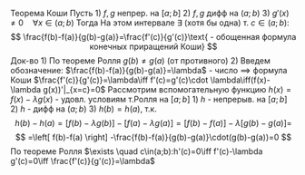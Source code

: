 Теорема Коши
	Пусть
		1) $f,g$ непрер. на $[a;b]$
		2) $f,g$ дифф на $\left( a;b \right)$
		3) $g'(x)\neq0\quad\forall x\in(a;b)$
	Тогда
		На этом интервале $\exists$ (хотя бы одна) т. $c\in(a;b):$
$$
\frac{f(b)-f(a)}{g(b)-g(a)}=\frac{f'(c)}{g'(c)}\text{ - обощенная формула конечных приращений Коши}
$$
Док-во
	1) По теореме Ролля $g(b)\neq g(a)$ (от противного)
	2) Введем обозначение: $\frac{f(b)-f(a)}{g(b)-g(a)}=\lambda$ - число $\implies$ формула Коши $\frac{f'(c)}{g'(c)}=\lambda\iff f'(c)=g'(c)\cdot \lambda\iff(f(x)-\lambda g(x))'|_{x=c}=0$
	Рассмотрим вспомогательную функцию $h(x)=f(x)-\lambda g(x)$ - удовл. условиям т.Ролля на $[a;b]$
		1) $h$ - непрерыв. на $[a;b]$
		2) $h$ - дифф на $(a;b)$
		3) $h(b)=h(a)$, т.к.
$$
h(b)-h(a)=\left[ f(b)-\lambda g(b) \right] -\left[ f(a)-\lambda g(a) \right] =
\left[ f(b)-f(a) \right] -\lambda\left[ g(b)-g(a) \right]=
$$
$$
=\left[ f(b)-f(a) \right] -\frac{f(b)-f(a)}{g(b)-g(a)}\cdot(g(b)-g(a))=0 
$$
По теореме Ролля $\exists \quad c\in(a;b):h'(c)=0\iff f'(c)-\lambda g'(c)=0\iff \frac{f'(c)}{g'(c)}=\lambda$